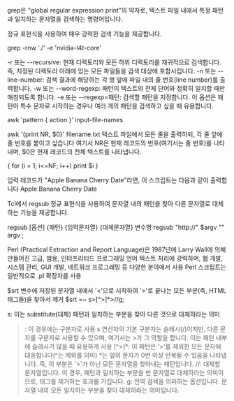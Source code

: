 grep은 "global regular expression print"의 약자로, 텍스트 파일 내에서 특정 패턴과 일치하는 문자열을 검색하는 명령어입니다. 

정규 표현식을 사용하여 매우 강력한 검색 기능을 제공합니다.

grep -rnw './' -e 'nvidia-l4t-core'

-r 또는 --recursive: 현재 디렉토리와 모든 하위 디렉토리를 재귀적으로 검색합니다. 즉, 지정된 디렉토리 아래에 있는 모든 파일들을 검색 대상에 포함시킵니다.
-n 또는 --line-number: 검색 결과에 해당하는 각 행 앞에 파일 내의 줄 번호(line number)를 출력합니다. 
-w 또는 --word-regexp: 패턴이 텍스트의 전체 단어와 정확히 일치할 때만 매칭되도록 합니다. 
-e 또는 --regexp=패턴: 검색할 패턴을 지정합니다. 이 옵션은 패턴이 특수 문자로 시작하는 경우나 여러 개의 패턴을 검색하고 싶을 때 유용합니다.

awk 'pattern { action }' input-file-names

awk '{print NR, $0}' filename.txt
텍스트 파일에서 모든 줄을 출력하되, 각 줄 앞에 줄 번호를 붙이고 싶습니다
여기서 NR은 현재 레코드의 번호(여기서는 줄 번호)를 나타내며, $0은 현재 레코드의 전체 텍스트를 나타냅니다.

{ for (i = 1; i<=NF; i++) print $i }

입력 레코드가 "Apple Banana Cherry Date"라면, 이 스크립트는 다음과 같이 출력합니다
Apple
Banana
Cherry
Date


Tcl에서 regsub 정규 표현식을 사용하여 문자열 내의 패턴을 찾아 다른 문자열로 대체하는 기능을 제공합니다.

regsub [옵션] {패턴} {입력문자열} {대체문자열} 변수명
regsub "http://" $argv "" argv ;

Perl (Practical Extraction and Report Language)은 1987년에 Larry Wall에 의해 만들어진 고급, 범용, 인터프리티드 프로그래밍 언어
텍스트 처리에 강력하며, 웹 개발, 시스템 관리, GUI 개발, 네트워크 프로그래밍 등 다양한 분야에서 사용
Perl 스크립트는 일반적으로 .pl 확장자를 사용

$srt 변수에 저장된 문자열 내에서 '<'으로 시작하여 '>'로 끝나는 모든 부분(즉, HTML 태그들)을 찾아서 제거
$srt =~ s>[^>]*>//g;

s: 이는 substitute(대체) 패턴과 일치하는 부분을 찾아 다른 것으로 대체하라는 의미
>: 이 경우에는 구분자로 사용
 	s 연산자의 기본 구분자는 슬래시(/)이지만, 다른 문자를 구분자로 사용할 수 있으며, 여기서는 >가 그 역할을 합니다. 이는 패턴 내부에 슬래시가 많을 때 유용하게 사용
[^>]*: 이 패턴은 '>'를 제외한 모든 문자에 대응합니다(^는 제외를 의미)
*는 앞의 문자가 0번 이상 반복될 수 있음을 나타냅니다. 즉, 이 부분은 '>'가 아닌 모든 문자열을 찾아내는 패턴입니다.
//: 대체할 문자열입니다. 이 경우, 패턴과 일치하는 부분을 빈 문자열로 대체하라는 의미이므로, 태그를 제거하는 효과를 가집니다.
g: 전역 검색을 의미하는 옵션입니다. 문자열 내의 모든 일치하는 부분을 찾아 대체하라는 의미입니다.